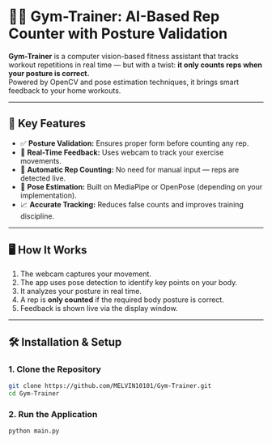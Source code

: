 # 🏋️‍♂️ Gym-Trainer: AI-Based Rep Counter with Posture Validation

**Gym-Trainer** is a computer vision-based fitness assistant that tracks workout repetitions in real time — but with a twist: **it only counts reps when your posture is correct.**  
Powered by OpenCV and pose estimation techniques, it brings smart feedback to your home workouts.

---

## 📌 Key Features

- ✅ **Posture Validation:** Ensures proper form before counting any rep.
- 🔄 **Real-Time Feedback:** Uses webcam to track your exercise movements.
- 🔢 **Automatic Rep Counting:** No need for manual input — reps are detected live.
- 🧠 **Pose Estimation:** Built on MediaPipe or OpenPose (depending on your implementation).
- 📈 **Accurate Tracking:** Reduces false counts and improves training discipline.

---

## 🖥️ How It Works

1. The webcam captures your movement.
2. The app uses pose detection to identify key points on your body.
3. It analyzes your posture in real time.
4. A rep is **only counted** if the required body posture is correct.
5. Feedback is shown live via the display window.

---

## 🛠️ Installation & Setup

### 1. Clone the Repository
```bash
git clone https://github.com/MELVIN10101/Gym-Trainer.git
cd Gym-Trainer
```
### 2. Run the Application
```bash
python main.py
```

